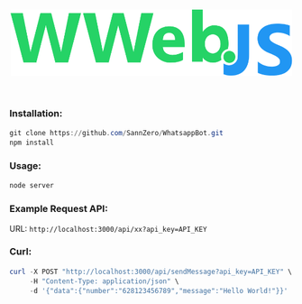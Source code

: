 <div align="center">
    <br />
    <p>
        <a href="https://wwebjs.dev"><img src="https://github.com/wwebjs/logos/blob/main/4_Full%20Logo%20Lockup_Small/small_banner_blue.png?raw=true" title="whatsapp-web.js" alt="WWebJS Website" width="500" /></a>
    </p>
    <br />
</div>


### Installation: 
```powershell
git clone https://github.com/SannZero/WhatsappBot.git
npm install
```

### Usage:
```powershell
node server
```

### Example Request API:
URL: ``http://localhost:3000/api/xx?api_key=API_KEY``

### Curl:
```powershell
curl -X POST "http://localhost:3000/api/sendMessage?api_key=API_KEY" \
     -H "Content-Type: application/json" \
     -d '{"data":{"number":"628123456789","message":"Hello World!"}}'
```
